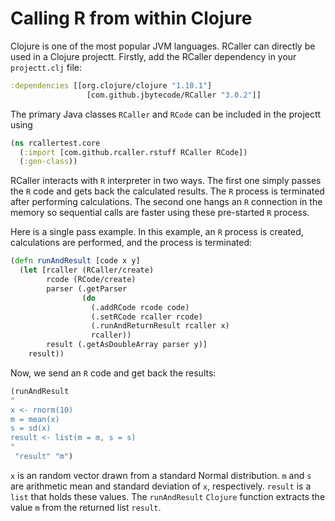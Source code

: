 # Calling R from within Clojure

Clojure is one of the most popular JVM languages. RCaller can directly be used in a Clojure projectt. Firstly, add the RCaller dependency in your ```projectt.clj``` file:

```clojure
:dependencies [[org.clojure/clojure "1.10.1"]
                 [com.github.jbytecode/RCaller "3.0.2"]]
```

The primary Java classes ```RCaller``` and ```RCode``` can be included in the projectt using

```clojure
(ns rcallertest.core
  (:import [com.github.rcaller.rstuff RCaller RCode])
  (:gen-class))
```

RCaller interacts with ```R``` interpreter in two ways. The first one simply passes the ```R``` code and gets back the calculated results. The ```R``` process is terminated after performing calculations. The second one hangs an ```R``` connection in the memory so sequential calls are faster using these pre-started ```R``` process.

Here is a single pass example. In this example, an ```R``` process is created, calculations are performed, and the process is terminated:

```clojure
(defn runAndResult [code x y]
  (let [rcaller (RCaller/create)
        rcode (RCode/create)
        parser (.getParser
                (do
                  (.addRCode rcode code)
                  (.setRCode rcaller rcode)
                  (.runAndReturnResult rcaller x)
                  rcaller))
        result (.getAsDoubleArray parser y)]
    result))
```

Now, we send an ```R``` code and get back the results:

```clojure
(runAndResult 
"
x <- rnorm(10)
m = mean(x)
s = sd(x)
result <- list(m = m, s = s)
" 
 "result" "m")
```

```x``` is an random vector drawn from a standard Normal distribution. ```m``` and ```s``` are arithmetic mean and standard deviation of ```x```, respectively. ```result``` is a ```list``` that holds these values. The ```runAndResult``` ```Clojure``` function extracts the value ```m``` from the returned list ```result```. 
